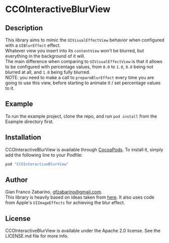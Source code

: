 # CCOInteractiveBlurView

## Description

This library aims to mimic the `UIVisualEffectView` behavior when configured with a `UIBlurEffect` effect.  
Whatever view you insert into its `contentView` won't be blurred, but everything in the background of it will.  
The main difference when comparing to `UIVisualEffectView` is that it allows to be configured with percentage values, from `0.0` to `1.0`, `0.0` being not blurred at all, and `1.0` being fully blurred.  
NOTE: you need to make a call to `prepareBlurEffect` every time you are going to use this view, before starting to animate it / set percentage values to it.

## Example

To run the example project, clone the repo, and run `pod install` from the Example directory first.

## Installation

CCOInteractiveBlurView is available through [CocoaPods](http://cocoapods.org). To install
it, simply add the following line to your Podfile:

```ruby
pod "CCOInteractiveBlurView"
```

## Author

Gian Franco Zabarino, gfzabarino@gmail.com.  
This library is heavily based on ideas taken from [here](http://five.agency/how-to-create-an-interactive-blur-effect-in-ios8). It also uses code from Apple's `UIImageEffects` for achieving the blur effect.

## License

CCOInteractiveBlurView is available under the Apache 2.0 license. See the LICENSE.md file for more info.
